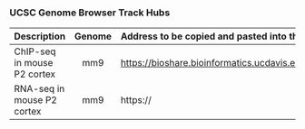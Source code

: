 
#

### UCSC Genome Browser Track Hubs



| Description                                   | Genome  | Address to be copied and pasted into the [UCSC Genome Browser](https://genome.ucsc.edu/cgi-bin/hgHubConnect) URL Track Hub page   |
| :---                                          | :---:   | :---        |
| ChIP-seq in mouse P2 cortex             | mm9     | https://bioshare.bioinformatics.ucdavis.edu/bioshare/download/5n5qgzj3865i50p/Tbr1_mm9.P2.txt  |
| RNA-seq in mouse P2 cortex                    | mm9     | https://  |

